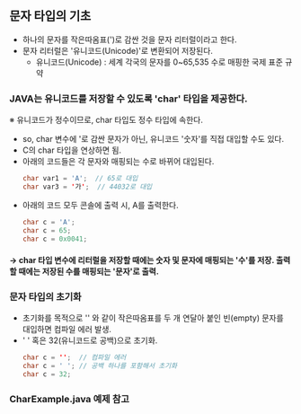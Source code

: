 ## 문자 타입의 기초
- 하나의 문자를 작은따옴표(')로 감싼 것을 문자 리터럴이라고 한다.
- 문자 리터럴은 '유니코드(Unicode)'로 변환되어 저장된다.
  - 유니코드(Unicode) : 세계 각국의 문자를 0~65,535 수로 매핑한 국제 표준 규약 
### JAVA는 유니코드를 저장할 수 있도록 'char' 타입을 제공한다.
※ 유니코드가 정수이므로, char 타입도 정수 타입에 속한다.
- so, char 변수에 '로 감싼 문자가 아닌, 유니코드 '숫자'를 직접 대입할 수도 있다.
- C의 char 타입을 연상하면 됨.
- 아래의 코드들은 각 문자와 매핑되는 수로 바뀌어 대입된다.
  ```java
  char var1 = 'A';  // 65로 대입
  char var3 = '가';  // 44032로 대입
  ```
- 아래의 코드 모두 콘솔에 출력 시, A를 출력한다.
  ```java
  char c = 'A';
  char c = 65;
  char c = 0x0041;
  ```
#### -> char 타입 변수에 리터럴을 저장할 때에는 숫자 및 문자에 매핑되는 '수'를 저장. 출력할 때에는 저장된 수를 매핑되는 '문자'로 출력.
### 문자 타입의 초기화
- 초기화를 목적으로 '' 와 같이 작은따옴표를 두 개 연달아 붙인 빈(empty) 문자를 대입하면 컴파일 에러 발생.
- ' ' 혹은 32(유니코드로 공백)으로 초기화.
  ```java
  char c = '';  // 컴파일 에러
  char c = ' '; // 공백 하나를 포함해서 초기화
  char c = 32;
  ```
### CharExample.java 예제 참고